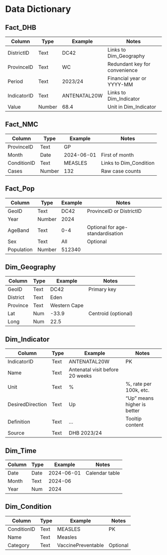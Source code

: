 # Data Dictionary

## Fact_DHB
| Column          | Type    | Example        | Notes                                  |
|-----------------|---------|----------------|-----------------------------------------|
| DistrictID      | Text    | DC42           | Links to Dim_Geography                  |
| ProvinceID      | Text    | WC             | Redundant key for convenience           |
| Period          | Text    | 2023/24        | Financial year or YYYY-MM               |
| IndicatorID     | Text    | ANTENATAL20W   | Links to Dim_Indicator                  |
| Value           | Number  | 68.4           | Unit in Dim_Indicator                   |

## Fact_NMC
| Column      | Type   | Example    | Notes                             |
|-------------|--------|------------|------------------------------------|
| ProvinceID  | Text   | GP         |                                    |
| Month       | Date   | 2024-06-01 | First of month                     |
| ConditionID | Text   | MEASLES    | Links to Dim_Condition             |
| Cases       | Number | 132        | Raw case counts                    |

## Fact_Pop
| Column     | Type   | Example | Notes                                |
|------------|--------|---------|---------------------------------------|
| GeoID      | Text   | DC42    | ProvinceID or DistrictID              |
| Year       | Number | 2024    |                                       |
| AgeBand    | Text   | 0-4     | Optional for age-standardisation      |
| Sex        | Text   | All     | Optional                              |
| Population | Number | 512340  |                                       |

## Dim_Geography
| Column     | Type | Example     | Notes                              |
|------------|------|-------------|-------------------------------------|
| GeoID      | Text | DC42        | Primary key                         |
| District   | Text | Eden        |                                     |
| Province   | Text | Western Cape|                                     |
| Lat        | Num  | -33.9       | Centroid (optional)                 |
| Long       | Num  | 22.5        |                                     |

## Dim_Indicator
| Column          | Type | Example        | Notes                                   |
|-----------------|------|----------------|------------------------------------------|
| IndicatorID     | Text | ANTENATAL20W   | PK                                       |
| Name            | Text | Antenatal visit before 20 weeks |
| Unit            | Text | %              | %, rate per 100k, etc.                   |
| DesiredDirection| Text | Up             | “Up” means higher is better              |
| Definition      | Text | …              | Tooltip content                          |
| Source          | Text | DHB 2023/24    |                                          |

## Dim_Time
| Column | Type | Example | Notes                |
|--------|------|---------|----------------------|
| Date   | Date | 2024-06-01 | Calendar table   |
| Month  | Text | 2024-06  |                     |
| Year   | Num  | 2024    |                     |

## Dim_Condition
| Column      | Type | Example | Notes                 |
|-------------|------|---------|------------------------|
| ConditionID | Text | MEASLES | PK                     |
| Name        | Text | Measles |                        |
| Category    | Text | VaccinePreventable | Optional   |
